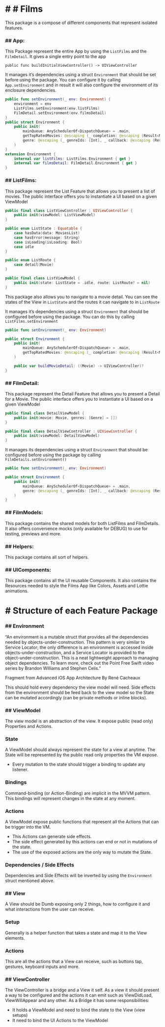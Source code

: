 # # # Films
This package is a compose of different components that represent isolated features.

### ## App:

This Package represent the entire App by using the `ListFilms` and the `FilmDetail`.
It gives a single entry point to the app
```
public func buildInitialViewController() -> UIViewController
```
It manages it’s dependencies using a struct `Environment` that should be set before using the package.
You can configure it by calling `App.setEnvironment` and in result it will also configure the environment of its enclosure dependencies.
```swift
public func setEnvironment(_ env: Environment) {
    environment = env
    ListFilms.setEnvironment(env.listFilms)
    FilmDetail.setEnvironment(env.filmsDetail)
}
public struct Environment {
    public init(
        mainQueue: AnySchedulerOf<DispatchQueue> = .main,
        getTopRatedMovies: @escaping (_ completion: @escaping (Result<MoviesList, MovieError>) -> Void) -> Void,
        genre: @escaping (_ genreIds: [Int], _ callback: @escaping (Result<[Genre], MovieError>) -> Void) -> Void
    )
}
extension Environment {
    internal var listFilms: ListFilms.Environment { get }
    internal var filmsDetail: FilmDetail.Environment { get }
}
```

### ## ListFilms:

This package represent the List Feature that allows you to present a list of movies.
The public interface offers you to instantiate a UI based on a given ViewModel
```swift
public final class ListViewController : UIViewController {
    public init(viewModel: ListViewModel)
}

public enum ListState : Equatable {
    case hasData(data: MoviesList)
    case hasError(message: String)
    case isLoading(isLoading: Bool)
    case idle
}

public enum ListRoute {
    case detail(Movie)
}

public final class ListViewModel {
    public init(state: ListState = .idle, route: ListRoute? = nil)
}
```
This package also allows you to navigate to a movie detail. 
You can see the states of the View in `ListState` and the routes it can navigate to in `ListRoute`

It manages it’s dependencies using a struct `Environment` that should be configured before using the package.
You can do this by calling `ListFilms.setEnvironment`
```swift
public func setEnvironment(_ env: Environment)

public struct Environment {
    public init(
        mainQueue: AnySchedulerOf<DispatchQueue> = .main,
        getTopRatedMovies: @escaping (_ completion: @escaping (Result<MoviesList, MovieError>) -> Void) -> Void
    )

    public var buildMovieDetail: ((Movie) -> UIViewController)?
}
```

### ## FilmDetail:

This package represent the Detail Feature that allows you to present a Detail for a Movie.
The public interface offers you to instantiate a UI based on a given ViewModel
```swift
public final class DetailViewModel {
    public init(movie: Movie, genres: [Genre] = [])
}

public final class DetailViewController : UIViewController {
    public init(viewModel: DetailViewModel)
}
```
It manages its dependencies using a struct `Environment` that should be configured before using the package by calling `FilmDetails.setEnvironment()` 
```Swift
public func setEnvironment(_ env: Environment)

public struct Environment {
    public init(
        mainQueue: AnySchedulerOf<DispatchQueue> = .main, 
        genre: @escaping (_ genreIds: [Int], _ callback: @escaping (Result<[Genre], MovieError>) -> Void) -> Void
    )
}
```

### ## FilmModels:

This package contains the shared models for both ListFilms and FilmDetails.
It also offers convenience mocks (only available for DEBUG) to use for testing, previews and more.

### ## Helpers:

This package contains all sort of helpers.

### ## UIComponents:

This package contains all the UI reusable Components.
It also contains the Resources needed to style the Films App like Colors, Assets and Lottie animations.

# # Structure of each Feature Package


### ## Environment

“An environment is a mutable struct that provides all the dependencies needed by objects-under-construction. This pattern is very similar to Service Locator; the only difference is an environment is accessed inside objects-under-construction, and a Service Locator is provided to the object-under-construction. This is a neat lightweight approach to managing object dependencies. To learn more, check out the Point Free Swift video series by Brandon Williams and Stephen Celis.”

Fragment from Advanced iOS App Architecture By René Cacheaux

This should hold every dependency the view model will need. 
Side effects from the environment should be feed back to the view model so the State can be mutated accordingly (can be private methods or inline blocks).

### ## ViewModel


The view model is an abstraction of the view.
It expose public (read only) Properties and Actions.

### State
A ViewModel should always represent the state for a view at anytime.
The State will be represented by the public read only properties the VM expose.
- Every mutation to the state should trigger a binding to update any listener.

### Bindings
Command-binding (or Action-Binding) are implicit in the MVVM pattern.
This bindings will represent changes in the state at any moment.

### Actions
A ViewModel expose public functions that represent all the Actions that can be trigger into the VM.
* This Actions can generate side effects.
* The side effect generated by this actions can end or not in mutations of the state.
* The use of the exposed actions are the only way to mutate the State.

### Dependencies / Side Effects
Dependencies and Side Effects will be inverted by using the `Environment` struct mentioned above.

### ## View

A View should be Dumb exposing only 2 things, how to configure it and what interactions from the user can receive.

### Setup
Generally is a helper function that takes a state and map it to the View elements.

### Actions
This are all the actions that a View can receive, such as buttons tap, gestures, keyboard inputs and more.

### ## ViewController

The ViewController is a bridge and a View it self.
As a view it should present a way to be configured and the actions it can emit such as ViewDidLoad, ViewWillAppear and any other.
As a Bridge it has some responsibilities:
* It holds a ViewModel and need to bind the state to the View (view setups)
* It need to bind the UI Actions to the ViewModel
